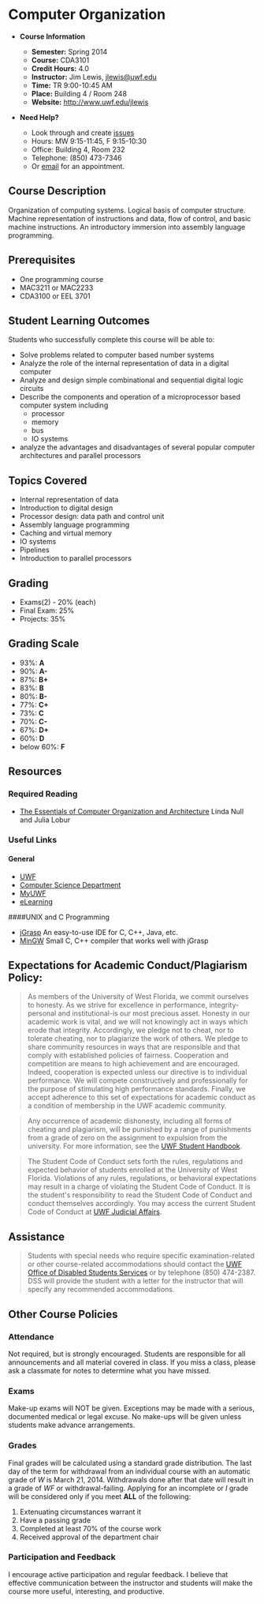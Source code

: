 # Computer Organization

* **Course Information**
	* **Semester:** Spring 2014
	* **Course:** CDA3101
	* **Credit Hours:** 4.0
	* **Instructor:** Jim Lewis, [jlewis@uwf.edu](jlewis@uwf.edu)
	* **Time:** TR 9:00-10:45 AM
	* **Place:** Building 4 / Room 248
	* **Website:** http://www.uwf.edu/jlewis

* **Need Help?**
	* Look through and create [issues](https://github.com/ShooShoSha/Course-Work/issues)
	* Hours: MW 9:15-11:45, F 9:15-10:30
	* Office: Building 4, Room 232
	* Telephone: (850) 473-7346
	* Or [email](jlewis@uwf.edu) for an appointment.

## Course Description
Organization of computing systems. Logical basis of computer structure. Machine 
representation of instructions and data, flow of control, and basic machine 
instructions. An introductory immersion into assembly language programming.

## Prerequisites
* One programming course
* MAC3211 or MAC2233
* CDA3100 or EEL 3701

## Student Learning Outcomes
Students who successfully complete this course will be able to:

* Solve problems related to computer based number systems
* Analyze the role of the internal representation of data in a digital computer
* Analyze and design simple combinational and sequential digital logic circuits
* Describe the components and operation of a microprocessor based computer 
system including
    * processor
    * memory
    * bus
    * IO systems
* analyze the advantages and disadvantages of several popular computer 
architectures and parallel processors

## Topics Covered
* Internal representation of data
* Introduction to digital design
* Processor design: data path and control unit
* Assembly language programming
* Caching and virtual memory
* IO systems
* Pipelines
* Introduction to parallel processors

## Grading
* Exams(2) - 20% (each)
* Final Exam: 25%
* Projects: 35%

## Grading Scale
* 93%: **A**
* 90%: **A-**
* 87%: **B+**
* 83%: **B**
* 80%: **B-**
* 77%: **C+**
* 73%: **C**
* 70%: **C-**
* 67%: **D+**
* 60%: **D**
* below 60%: **F**

## Resources

### Required Reading
* [The Essentials of Computer Organization and Architecture](http://goo.gl/hhJIQu) Linda Null and Julia Lobur

### Useful Links

#### General
* [UWF](http://www.uwf.edu/)
* [Computer Science Department](http://www.uwf.edu/computerscience)
* [MyUWF](http://my.uwf.edu/)
* [eLearning](http://library.uwf.edu/)

####UNIX and C Programming
* [jGrasp](http://www.jgrasp.org/) An easy-to-use IDE for C, C++, Java, etc.
* [MinGW](http://sourceforge.net/projects/mingw/) Small C, C++ compiler that works well with jGrasp

## Expectations for Academic Conduct/Plagiarism Policy:

> As members of the University of West Florida, we commit ourselves to 
honesty. As we strive for excellence in performance, integrity-personal and 
institutional-is our most precious asset. Honesty in our academic work is 
vital, and we will not knowingly act in ways which erode that integrity. 
Accordingly, we pledge not to cheat, nor to tolerate cheating, nor to 
plagiarize the work of others. We pledge to share community resources in ways 
that are responsible and that comply with established policies of fairness. 
Cooperation and competition are means to high achievement and are encouraged. 
Indeed, cooperation is expected unless our directive is to individual 
performance. We will compete constructively and professionally for the purpose 
of stimulating high performance standards. Finally, we accept adherence to 
this set of expectations for academic conduct as a condition of membership in 
the UWF academic community.

> Any occurrence of academic dishonesty, including all forms of cheating and 
plagiarism, will be punished by a range of punishments from a grade of zero on 
the assignment to expulsion from the university. For more information, see the 
[UWF Student Handbook](<http://www.thezonelive.com/zone/public/6/handbook.asp>).

>The Student Code of Conduct sets forth the rules, regulations and expected 
behavior of students enrolled at the University of West Florida. Violations of 
any rules, regulations, or behavioral expectations may result in a charge of 
violating the Student Code of Conduct. It is the student's responsibility to 
read the Student Code of Conduct and conduct themselves accordingly.  You may 
access the current Student Code of Conduct at 
[UWF Judicial Affairs](<http://www.uwf.edu/osrr/>).

## Assistance

> Students with special needs who require specific examination-related or 
other course-related accommodations should contact the 
[UWF Office of Disabled Students Services](http://www.uwf.edu/sdrc/) or by 
telephone (850) 474-2387. DSS will provide the student with a letter for the 
instructor that will specify any recommended accommodations.

## Other Course Policies

### Attendance
Not required, but is strongly encouraged. Students are responsible for all announcements and all material covered in class. If you miss a class, 
please ask a classmate for notes to determine what you have missed.

### Exams
Make-up exams will NOT be given. Exceptions may be made with a serious, 
documented medical or legal excuse. No make-ups will be given unless students 
make advance arrangements.

### Grades
Final grades will be calculated using a standard grade distribution. 
The last day of the term for withdrawal from an individual course with an 
automatic grade of *W* is March 21, 2014. Withdrawals done after that date will
result in a grade of *WF* or withdrawal-failing.
Applying for an incomplete or *I* grade will be considered only if you meet 
**ALL** of the following: 

1. Extenuating circumstances warrant it
2. Have a passing grade
3. Completed at least 70% of the course work
4. Received approval of the department chair

### Participation and Feedback
I encourage active participation and regular feedback. I believe that 
effective communication between the instructor and students will make the course
more useful, interesting, and productive.

